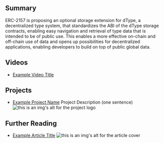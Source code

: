 ## Summary

ERC-2157 is proposing an optional storage extension for dType, a decentralized type system, that standardizes the ABI of the dType storage contracts, enabling easy navigation and retrieval of type data that is intended to be of public use. This enables a more effective on-chain and off-chain use of data and opens up possibilities for decentralized applications, enabling developers to build on top of public global data.

## Videos

- [Example Video Title](https://www.youtube.com/watch?v=TDGq4aeevgY)

## Projects

- [Example Project Name](https://xxxx.xxx/xxxxx) Project Description (one sentence) ![this is an img's alt for the project logo](https://xxxx.xxx/project-logo.xxx)

## Further Reading

- [Example Article Title](https://xxxx.xxx/xxxxx) ![this is an img's alt for the article cover](https://xxxx.xxx/article-cover.xxx)
